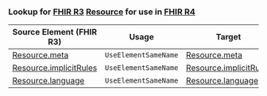 ### Lookup for [FHIR R3](https://hl7.org/fhir/STU3/) [Resource](https://hl7.org/fhir/STU3/Resource.html) for use in [FHIR R4](https://hl7.org/fhir/R4/)

| Source Element (FHIR R3) | Usage | Target |
| -------------- | ----- | ------ |
| [Resource.meta](https://hl7.org/fhir/STU3/Resource.html#resource) | `UseElementSameName` | [Resource.meta](https://hl7.org/fhir/R4/Resource.html#resource) |
| [Resource.implicitRules](https://hl7.org/fhir/STU3/Resource.html#resource) | `UseElementSameName` | [Resource.implicitRules](https://hl7.org/fhir/R4/Resource.html#resource) |
| [Resource.language](https://hl7.org/fhir/STU3/Resource.html#resource) | `UseElementSameName` | [Resource.language](https://hl7.org/fhir/R4/Resource.html#resource) |
